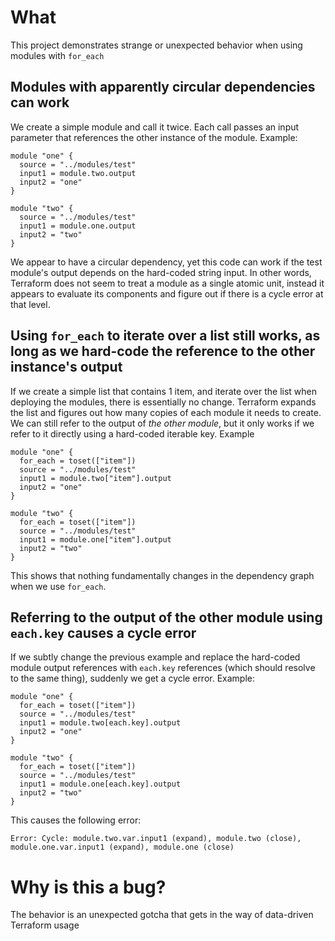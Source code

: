# What
This project demonstrates strange or unexpected behavior when using modules with `for_each`

## Modules with apparently circular dependencies can work
We create a simple module and call it twice. Each call passes an input parameter that references the other instance of the module. Example:

```
module "one" {
  source = "../modules/test"
  input1 = module.two.output
  input2 = "one"
}

module "two" {
  source = "../modules/test"
  input1 = module.one.output
  input2 = "two"
}
```

We appear to have a circular dependency, yet this code can work if the test module's output depends on the hard-coded string input. In other words, Terraform does not seem to treat a module as a single atomic unit, instead it appears to evaluate its components and figure out if there is a cycle error at that level.

## Using `for_each` to iterate over a list still works, as long as we hard-code the reference to the other instance's output
If we create a simple list that contains 1 item, and iterate over the list when deploying the modules, there is essentially no change. Terraform expands the list and figures out how many copies of each module it needs to create. We can still refer to the output of _the other module_, but it only works if we refer to it directly using a hard-coded iterable key. Example

```
module "one" {
  for_each = toset(["item"])
  source = "../modules/test"
  input1 = module.two["item"].output
  input2 = "one"
}

module "two" {
  for_each = toset(["item"])
  source = "../modules/test"
  input1 = module.one["item"].output
  input2 = "two"
}
```

This shows that nothing fundamentally changes in the dependency graph when we use `for_each`. 

## Referring to the output of the other module using `each.key` causes a cycle error
If we subtly change the previous example and replace the hard-coded module output references with `each.key` references (which should resolve to the same thing), suddenly we get a cycle error. Example:

```
module "one" {
  for_each = toset(["item"])
  source = "../modules/test"
  input1 = module.two[each.key].output
  input2 = "one"
}

module "two" {
  for_each = toset(["item"])
  source = "../modules/test"
  input1 = module.one[each.key].output
  input2 = "two"
}
```

This causes the following error:
```
Error: Cycle: module.two.var.input1 (expand), module.two (close), module.one.var.input1 (expand), module.one (close)
```

# Why is this a bug?
The behavior is an unexpected gotcha that gets in the way of data-driven Terraform usage
